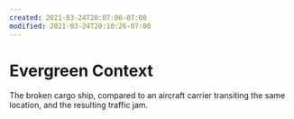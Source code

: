 ```yaml
---
created: 2021-03-24T20:07:06-07:00
modified: 2021-03-24T20:10:26-07:00
---
```


# Evergreen Context

The broken cargo ship, compared to an aircraft carrier transiting the same location, and the resulting traffic jam.